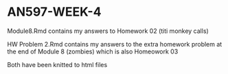 # AN597-WEEK-4

Module8.Rmd contains my answers to Homework 02 (titi monkey calls)

HW Problem 2.Rmd contains my answers to the extra homework problem at the end of Module 8 (zombies) which is also Homeowork 03

Both have been knitted to html files
